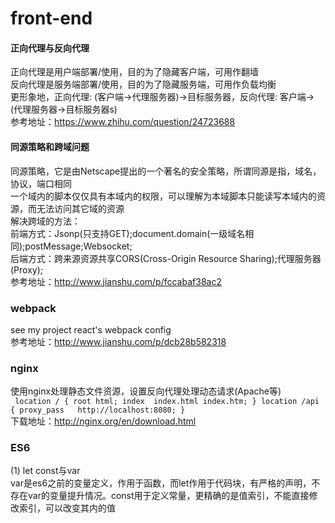 # front-end

#### 正向代理与反向代理
正向代理是用户端部署/使用，目的为了隐藏客户端，可用作翻墙  
反向代理是服务端部署/使用，目的为了隐藏服务端，可用作负载均衡  
更形象地，正向代理: (客户端->代理服务器)->目标服务器，反向代理: 客户端->(代理服务器->目标服务器s)  
参考地址：https://www.zhihu.com/question/24723688

#### 同源策略和跨域问题
同源策略，它是由Netscape提出的一个著名的安全策略，所谓同源是指，域名，协议，端口相同  
一个域内的脚本仅仅具有本域内的权限，可以理解为本域脚本只能读写本域内的资源，而无法访问其它域的资源  
解决跨域的方法：  
前端方式：Jsonp(只支持GET);document.domain(一级域名相同);postMessage;Websocket;  
后端方式：跨来源资源共享CORS(Cross-Origin Resource Sharing);代理服务器(Proxy);  
参考地址：http://www.jianshu.com/p/fccabaf38ac2

### webpack
see my project react's webpack config  
参考地址：http://www.jianshu.com/p/dcb28b582318

### nginx
使用nginx处理静态文件资源，设置反向代理处理动态请求(Apache等)  
`  location / {
root html;
  index  index.html index.htm;
}
location /api {
  proxy_pass   http://localhost:8080;
} `  
下载地址：http://nginx.org/en/download.html

### ES6
(1) let const与var  
var是es6之前的变量定义，作用于函数，而let作用于代码块，有严格的声明，不存在var的变量提升情况。const用于定义常量，更精确的是值索引，不能直接修改索引，可以改变其内的值

